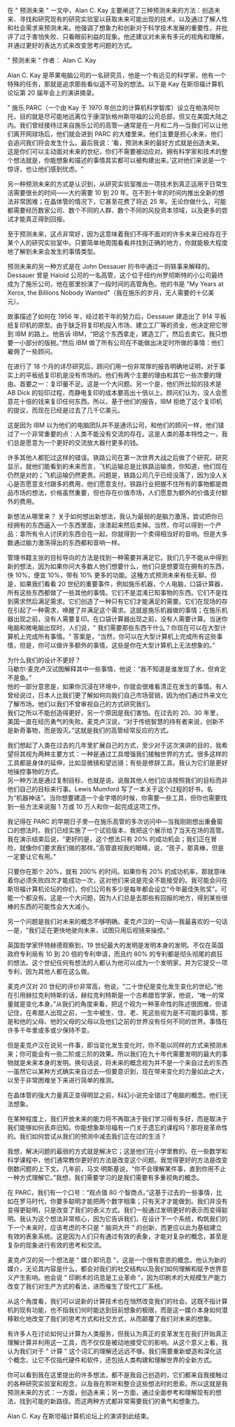在 " 预测未来 " 一文中，Alan C. Kay 主要阐述了三种预测未来的方法：创造未来、寻找和研究现有的研究实验室以获取未来可能出现的技术，以及通过了解人性和社会需求来预测未来。他强调了想象力和创新对于科学技术发展的重要性，并批评了过于害怕失败、只看眼前利益的现象。他还建议对未来有多元的视角和理解，并通过更好的表达方式来改变思考问题的方式。

" 预测未来 "
作者： Alan C. Kay

Alan C. Kay 是苹果电脑公司的一名研究员，他是一个有远见的科学家，他有一个特殊的任务，那就是追求那些看似遥不可及的想法。以下是 Kay 在斯坦福计算机论坛第 20 届年会上的演讲摘录。

" 施乐 PARC（一个由 Kay 于 1970 年创立的计算机科学智库）设立在帕洛阿尔托，目的就是尽可能地远离位于康涅狄格州斯坦福的公司总部，但又在美国大陆之内。我们曾经接待过来自施乐公司的高管—通常是在一月和二月—当我们可以让他们离开网球场后，他们就会进到 PARC 的大楼里来。他们主要是担心未来，他们会追问我们将会发生什么。最后我说：‘看，预测未来的最好方式就是创造未来。这是你们可以主动面对未来的世纪，你们不需要被动应对。拥有科学家和技术的整个想法就是，你能想象和描述的事情其实都可以被构建出来。’这对他们来说是一个惊讶，也让他们感到忧虑。"

另一种预测未来的方式是认识到，从研究实验室推出一项技术到真正运用于日常生活需要很长的时间——大约需要 10 到 20 年。在不到十年的时间内推出全新的想法非常困难；在晶体管的情况下，它甚至花费了将近 25 年。无论你做什么，可能都需要经历数家公司、数个不同的人群、数个不同的风投资本领域，以及更多的尝试才能真正得到回报。

至于预测未来，这点非常好，因为这意味着我们不得不面对的许多未来已经存在于某个人的研究实验室中。只要简单地周围看看并找到正确的地方，你就能极大程度地了解到未来会发生的事情类型。

预测未来的另一种方式是在 John Dessauer 的书中通过一则轶事来解释的。Dessauer 曾是 Haloid 公司的一名高管，这个位于纽约州罗彻斯特的小公司最终成为了施乐公司，他在那里扮演了一段时间的高管角色。他的书是 "My Years at Xerox, the Billions Nobody Wanted"（我在施乐的岁月，无人需要的十亿美元）。

故事描述了如何在 1956 年，经过若干年的努力后，Dessauer 建造出了 914 平板纸复印机的原型。由于缺乏将复印机投入市场、建立工厂等的资金，他决定把它带到 IBM 的路上。他告诉 IBM，“把这个东西拿走，建造工厂，然后去卖它。我只想要一小部分的版税。”然后 IBM 做了所有公司在不能做出决定时所做的事情：他们雇佣了一些顾问。

在进行了 18 个月的详尽研究后，顾问们用一份非常厚的报告明确地证明，对于事实上的平板纸复印机是没有市场的。他们有两个主要的理由和其它一些次要的理由。首要之一：复印量不足。这是一个大问题。另一个是，他们所比较的技术是 AB Dick 的铅印过程，而静电复印的成本要高出十倍以上。顾问们认为，没人会愿意花十倍的钱来复印任何东西。所以，基于他们的报告，IBM 拒绝了这个复印机的提议，而现在已经是过去了几千亿美元。

这是因为 IBM 以为他们的电脑团队并不是通讯公司，和他们的顾问一样，他们错过了一个非常重要的点：人类不能没有交流的存在。这是人类的基本特性之一，我们总是愿意为一个更好的交流放大器付更多的钱。

许多其他人都犯过这样的错误。铁路公司在第一次世界大战之后做了个研究，研究显示，就他们能看到的未来而言，飞机运输总是比铁路运输贵。你知道，他们现在仍然是对的；飞机运输仍然更贵。问题是，铁路公司几乎已经没落了，因为没人关心是否愿意支付跟多的费用，他们愿意支付。铁路行业把握不住所有的事物都是商品市场的想法，价格虽然重要，但也存在价值市场，人们愿意为额外的价值支付额外的费用。

新想法从哪里来？
关于如何想出新想法，我认为最弱的是脑力激荡，尝试把你已经拥有的东西逼入一个东西里面，涂漆起来然后卖掉。当然，你可以得到一个产品：拿所有令人讨厌的东西合在一起，你就得到一个卖得相当好的音响。但是大多数通过脑力激荡得出的东西都和音响一样。

管理书籍主张的目标导向的方法是找到一种需要并满足它。我们几乎不能从中得到新的想法，因为如果你问大多数人他们想要什么，他们只是想要现在拥有的东西，快 10%，便宜 10%，带有 10% 更多的功能。这種方式预测未来有些无聊。但是，如果我们看看 20 世纪的重要事件，例如施乐机器，个人电脑，口袋计算器，所有这些东西都做了一些其他的事情。它们不是混淆已知事物的东西。它们不是找到需求然后满足需求。它们创造了一种只有它们才能满足的需要。它们在现场的存在引起了一种需求，唤醒了并满足这个需求。这就是施乐机器做的事情；在施乐机器出现之前，没有人需要复印。在口袋计算器出现之前，没有人需要计算。当迷你电脑和微电脑出现时，人们说，" 我们需要那些东西干什么？你现在可以在大型计算机上完成所有事情。" 答案是，“当然，你可以在大型计算机上完成所有这些事情，但是，你可以做许多额外的事情，这些是你在大型计算机上无法想象的。”  
  
为什么我们的设计不更好？  
马歇尔·麦克卢汉试图解释其中一些事情，他说：“我不知道是谁发现了水，但肯定不是鱼。”  
他的一部分意思是，如果你沉浸在环境中，你就会很难看清正在发生的事情。有人曾经说过，日本人比我们更了解如何向我们自己市场营销，因为他们通过外来文化了解市场。他们以我们不曾审视自己的方式研究我们。  
我们之所以不能创造得更好，另一个原因是我们害怕。在过去的 20、30 年里，美国一直在经历勇气的失败。麦克卢汉说，“对于传统智慧的持有者来说，创新不是新奇事物，而是毁灭。”这就是我们的高管经常反应的方式。  
  
我们想起了人类在过去的几年里扩展自己的方式，至少对于这次演讲的目的，我希望将其视为两种主要方式：一种是通过工具增强我们接触世界的方式。很多这样的工具都是身体的延伸，比如显微镜和望远镜；有些是修辞工具。我认为它们是更好地操控事物的方式。  
另一种方法是通过复制目标，也就是说，说服其他人他们应该按照我们的目标而非他们自己的目标来行事。Lewis Mumford 写了一本关于这个过程的好书，名为“机器神话”。当你想要建造一个金字塔的时候，你需要一些工具，但你也需要找到一些方法来说服 1 万或 10 万人和你一起完成这项工作。  
  
我记得在 PARC 的早期日子里—在施乐高管的多次访问中—当我刚刚想出重叠窗口的想法时。我们已经实施了一个试验版本，我把这个展示给了当天在场的高管。我在演示结束后说，“更好的是，这个想法只有 20% 的成功机会；我们正在冒险，就像你们要求我们做的那样。”高管直视我的眼睛，说，“孩子，那真棒，但是一定要让它有用。”  
  
只要你在那个 20%，就有 200% 的时间。如果你有 20% 的成功机率，那就意味着你必须失败四次才能成功一次，这对他们来说是完全不能接受的。我可能会问在斯坦福计算机论坛的你们，你们公司有多少是每年都会设立“今年最佳失败奖”。可能一个都没有。这是一个大问题，因为人们总是去那些有回报的地方，得到某些很棒的东西的可能性会大大减小。  
  
另一个问题是我们对未来的概念不够明确。麦克卢汉的一句话—我最喜欢的一句话—是，“我们正在更快地驶向未来，试图只用后视镜来操控。”  
  
英国哲学家怀特赫德观察到，19 世纪最大的发明是发明本身的发明。不仅在英国政府专利局有 10 到 20 倍的专利申请，而且约 80% 的专利都是彻头彻尾的疯狂的想法。这个世纪任何有想法的人都认为他可以成为一个发明家，并为它提交一项专利，因为其他人都在这么做。  
  
麦克卢汉对 20 世纪的评价非常高，他说，“二十世纪是变化发生变化的世纪。”他在引用赫拉克利特斯的话，赫拉克利特斯是一个古希腊哲学家，他说，“唯一的常量就是变化本身。”从我们的角度来看，把这个视为一种革命性的陈述很困难，但请记住，在希腊人出现之前，一生中被生、住、老、死这些视为是不可能的事情，那是和他的父母、他的父母的父母以及他们之前的世界没有任何不同的世界。事情在许多千年里或多或少保持不变。  
  
但是麦克卢汉在说另一件事，即当变化发生变化时，你不能以同样的方式来预测未来；你可能会有一些二阶或三阶的效果。所以我们在九十年代需要发明的最大的事物就是未来本身的发明。换句话说，将未来的概念视为并不是一个来自过去的东西—虽然它以某种方式确实来自过去—但要意识到，现在带来变化的力量如此之大，以至于非常困难坐下来进行简单的推测。  
  
在晶体管的强大力量真正变得明显之前，科幻小说完全错过了电脑的概念。他们无法想象。  
  
在某种程度上，我们开放未来的能力将不再取决于我们学习得有多好，而是取决于我们能够如何丢弃旧知。你能想象斯坦福有一门关于遗忘的课程吗？那将是革命性的。我们如何尝试从我们的预测中减去我们正在过的生活？  
  
我想，解决问题的最弱的方式就是解决它；这是他们在小学里教的。在一些数学和科学课程中，他们通常教你更好的方法是改变这个问题。我觉得更好的方法是改变倒数问题的上下文。几年前，马文·明斯基说，“你不会理解某件事，直到你用不止一种方式理解它。”我想，我们需要学习的是我们需要有多重视角的概念。  
  
在 PARC，我们有一个口号：“观点值 80 个智商点。”这基于过去的一些事情，比如在罗马时代，你要多聪明才能把两个数字相乘；只有天才才能做到。我们并没有变得更聪明，只是改变了我们的表义方式。我们一般通过发明更好的表示而变得聪明。我认为这个想法非常核心，因为它告诉我们，在设计下一个系统，构筑我们的下一个未来时，应该考虑的不只是 " 脑洞大开 " 的创新，而更应以此为基础建立有效的表象系统。这是因为人们只有通过有效的表象，才能对复杂的概念，甚至是复杂的现象进行有效的思考和交流。  
  
麦克卢汉的另一个想法是 " 媒介即讯息 "，这是一个很有意思的概念。他认为新的媒介，无论其内容是什么，都会对我们的社交结构以及我们如何理解和赋予世界意义产生影响。他会说 " 印刷术的讯息是工业革命 "，因为印刷术的大规模生产能力改变了我们对生产方式的看法，进而催生了现代工厂系统。  
  
从这个角度看，我们可以说新的计算技术也在悄然改变我们的社会。这既不指计算机的现有功能，也不指我们何时能达到目前想象的极限，而是这一媒介本身如何潜移默化地改变了我们的思考方式和社交方式，从而颠覆了我们对未来的想象。  
  
有许多人在讨论如何让计算为人类服务，但我认为真正的变革发生在我们开始真正理解计算并利用这一工具，而不仅仅是被动地接受它的影响。从这个意义上看，我认为我们对于 " 计算 " 这个词汇的理解还远远不够。我们需要重新塑造和深化这个概念，让它不仅指代硬件和软件，还包括人类构建和理解世界的全新方式。  
  
你可以看到我在这里提出的许多想法，都不是我自己创造的，它们都来自我接触过的各种研究实验室和观念，以及我在聆听和整合这些想法时的思索。所以这就是我预测未来的方式：一方面，创造未来；另一方面，通过全面参考和理解现有的想法，找到可能的新路径。而这两种方式都非常需要我们的勇气和想象力。  
  
Alan C. Kay 在斯坦福计算机论坛上的演讲到此结束。
